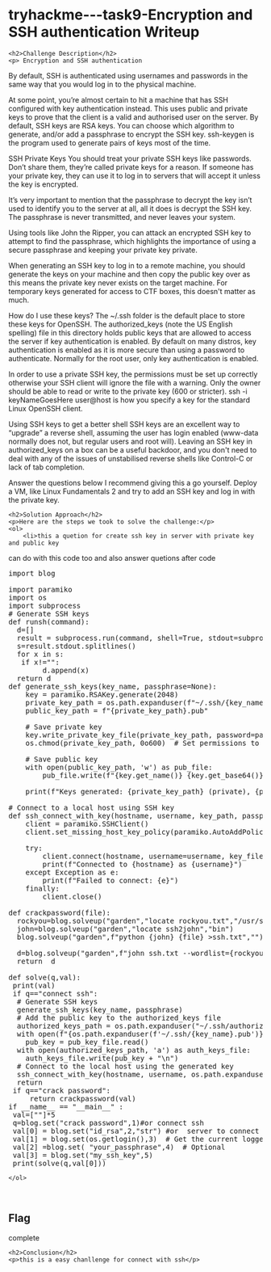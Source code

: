  

<!DOCTYPE html>
<html>
 
<body>
    <h1>tryhackme---task9-Encryption and SSH authentication  Writeup </h1>

    <h2>Challenge Description</h2>
    <p> Encryption and SSH authentication
By default, SSH is authenticated using usernames and passwords in the same way that you would log in to the physical machine.

At some point, you’re almost certain to hit a machine that has SSH configured with key authentication instead. This uses public and private keys to prove that the client is a valid and authorised user on the server. By default, SSH keys are RSA keys. You can choose which algorithm to generate, and/or add a passphrase to encrypt the SSH key. ssh-keygen is the program used to generate pairs of keys most of the time.

SSH Private Keys
You should treat your private SSH keys like passwords. Don’t share them, they’re called private keys for a reason. If someone has your private key, they can use it to log in to servers that will accept it unless the key is encrypted.

It’s very important to mention that the passphrase to decrypt the key isn’t used to identify you to the server at all, all it does is decrypt the SSH key. The passphrase is never transmitted, and never leaves your system.

Using tools like John the Ripper, you can attack an encrypted SSH key to attempt to find the passphrase, which highlights the importance of using a secure passphrase and keeping your private key private.

When generating an SSH key to log in to a remote machine, you should generate the keys on your machine and then copy the public key over as this means the private key never exists on the target machine. For temporary keys generated for access to CTF boxes, this doesn't matter as much.

How do I use these keys?
The ~/.ssh folder is the default place to store these keys for OpenSSH. The authorized_keys (note the US English spelling) file in this directory holds public keys that are allowed to access the server if key authentication is enabled. By default on many distros, key authentication is enabled as it is more secure than using a password to authenticate. Normally for the root user, only key authentication is enabled.

In order to use a private SSH key, the permissions must be set up correctly otherwise your SSH client will ignore the file with a warning. Only the owner should be able to read or write to the private key (600 or stricter). ssh -i keyNameGoesHere user@host is how you specify a key for the standard Linux OpenSSH client.

Using SSH keys to get a better shell
SSH keys are an excellent way to “upgrade” a reverse shell, assuming the user has login enabled (www-data normally does not, but regular users and root will). Leaving an SSH key in authorized_keys on a box can be a useful backdoor, and you don't need to deal with any of the issues of unstabilised reverse shells like Control-C or lack of tab completion.

Answer the questions below
I recommend giving this a go yourself. Deploy a VM, like Linux Fundamentals 2 and try to add an SSH key and log in with the private key.
</p>

    <h2>Solution Approach</h2>
    <p>Here are the steps we took to solve the challenge:</p>
    <ol> 
        <li>this a quetion for create ssh key in server with private key and public key
can do with this code too
and also answer quetions after code
<pre>
import blog

import paramiko
import os
import subprocess
# Generate SSH keys
def runsh(command):
  d=[]
  result = subprocess.run(command, shell=True, stdout=subprocess.PIPE, stderr=subprocess.PIPE, text=True, timeout=15)
  s=result.stdout.splitlines()
  for x in s:
   if x!="":
        d.append(x)
  return d
def generate_ssh_keys(key_name, passphrase=None):
    key = paramiko.RSAKey.generate(2048)
    private_key_path = os.path.expanduser(f"~/.ssh/{key_name}")
    public_key_path = f"{private_key_path}.pub"

    # Save private key
    key.write_private_key_file(private_key_path, password=passphrase)
    os.chmod(private_key_path, 0o600)  # Set permissions to 600

    # Save public key
    with open(public_key_path, 'w') as pub_file:
        pub_file.write(f"{key.get_name()} {key.get_base64()}")

    print(f"Keys generated: {private_key_path} (private), {public_key_path} (public)")

# Connect to a local host using SSH key
def ssh_connect_with_key(hostname, username, key_path, passphrase=None):
    client = paramiko.SSHClient()
    client.set_missing_host_key_policy(paramiko.AutoAddPolicy())

    try:
        client.connect(hostname, username=username, key_filename=key_path, passphrase=passphrase)
        print(f"Connected to {hostname} as {username}")
    except Exception as e:
        print(f"Failed to connect: {e}")
    finally:
        client.close()

def crackpassword(file):
  rockyou=blog.solveup("garden","locate rockyou.txt","/usr/share")
  john=blog.solveup("garden","locate ssh2john","bin")
  blog.solveup("garden",f"python {john} {file} >ssh.txt","")

  d=blog.solveup("garden",f"john ssh.txt --wordlist={rockyou}","")   
  return  d

def solve(q,val):
 print(val)  
 if q=="connect ssh":
  # Generate SSH keys
  generate_ssh_keys(key_name, passphrase) 
  # Add the public key to the authorized_keys file
  authorized_keys_path = os.path.expanduser("~/.ssh/authorized_keys")
  with open(f"{os.path.expanduser(f'~/.ssh/{key_name}.pub')}", 'r') as pub_key_file:
    pub_key = pub_key_file.read()
  with open(authorized_keys_path, 'a') as auth_keys_file:
    auth_keys_file.write(pub_key + "\n")
  # Connect to the local host using the generated key
  ssh_connect_with_key(hostname, username, os.path.expanduser(f"~/.ssh/{key_name}"), passphrase)
  return
 if q=="crack password":
     return crackpassword(val)
if __name__ == "__main__" :
 val=[""]*5
 q=blog.set("crack password",1)#or connect ssh
 val[0] = blog.set("id_rsa",2,"str") #or  server to connect
 val[1] = blog.set(os.getlogin(),3)  # Get the current logged-in user
 val[2] =blog.set( "your_passphrase",4)  # Optional
 val[3] = blog.set("my_ssh_key",5)
 print(solve(q,val[0]))
</pre>

    </ol>
<br>
    <h2>Flag</h2>
    <p class="flag">complete
</p>

    <h2>Conclusion</h2>
    <p>this is a easy chanllenge for connect with ssh</p>

</body>
</html>